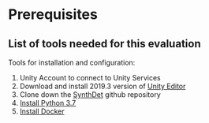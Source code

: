# Prerequisites

## List of tools needed for this evaluation
Tools for installation and configuration: 
1. Unity Account to connect to Unity Services 
2. Download and install 2019.3 version of [Unity Editor](https://unity3d.com/get-unity/download?_ga=2.7068850.1051700367.1585850344-430265630.1582153580)
3. Clone down the [SynthDet](https://github.cds.internal.unity3d.com/unity/google-dr-paper) github repository 
4. [Install Python 3.7](https://www.python.org/downloads/release/python-370/) 
5. [Install Docker](https://www.docker.com/products/docker-desktop)

<!--4. A [Unity Simulation Account](GettingStartedUnitySimulation.md)
	1. Please ensure that the $100 credit is applied to your account before proceeding with instructions-->
